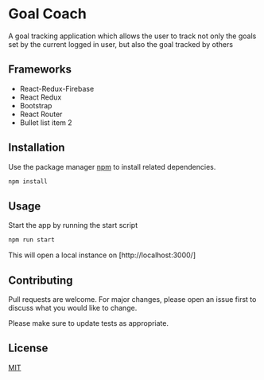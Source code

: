 # Goal Coach

A goal tracking application which allows the user to track not only the goals set by the current logged in user, but also the goal tracked by others

## Frameworks

- React-Redux-Firebase
- React Redux
- Bootstrap
- React Router
- Bullet list item 2

## Installation

Use the package manager [npm](https://www.npmjs.com/) to install related dependencies.

```bash
npm install
```

## Usage

Start the app by running the start script

```bash
npm run start
```

This will open a local instance on [http://localhost:3000/]

## Contributing

Pull requests are welcome. For major changes, please open an issue first to discuss what you would like to change.

Please make sure to update tests as appropriate.

## License

[MIT](https://choosealicense.com/licenses/mit/)
